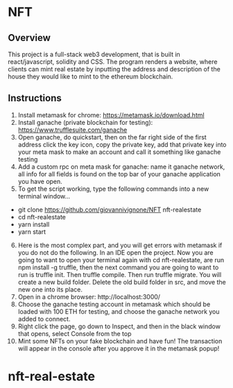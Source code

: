 # NFT
Overview
---------
This project is a full-stack web3 development, that is built in react/javascript, solidity and CSS. The program renders a 
website, where clients can mint real estate by inputting the address and description of the house they would like to mint to
the ethereum blockchain.


Instructions
------------
1. Install metamask for chrome: https://metamask.io/download.html
2. Install ganache (private blockchain for testing): https://www.trufflesuite.com/ganache
3. Open ganache, do quickstart, then on the far right side of the first address click the key icon, copy the private key,
   add that private key into your meta mask to make an account and call it something like ganache testing
4. Add a custom rpc on meta mask for ganache: name it ganache network, all info for all fields is found on the top bar of your
   ganache application you have open.
5. To get the script working, type the following commands into a new terminal window...
  - git clone https://github.com/giovannivignone/NFT nft-realestate
  - cd nft-realestate
  - yarn install
  - yarn start
6. Here is the most complex part, and you will get errors with metamask if you do not do the following. In an IDE open the project. Now you are going to want to open your terminal again with cd nft-realestate, are run npm install -g truffle, then the next command you are going to want to run is truffle init. Then truffle compile. Then run truffle migrate. You will create a new build folder. Delete the old build folder in src, and move the new one into its place.
7. Open in a chrome browser: http://localhost:3000/
8. Choose the ganache testing account in metamask which should be loaded with 100 ETH for testing, and choose the ganache 
   network you added to connect.
9. Right click the page, go down to Inspect, and then in the black window that opens, select Console from the top
10. Mint some NFTs on your fake blockchain and have fun! The transaction will appear in the console after you approve it in 
   the metamask popup!
   
# nft-real-estate
